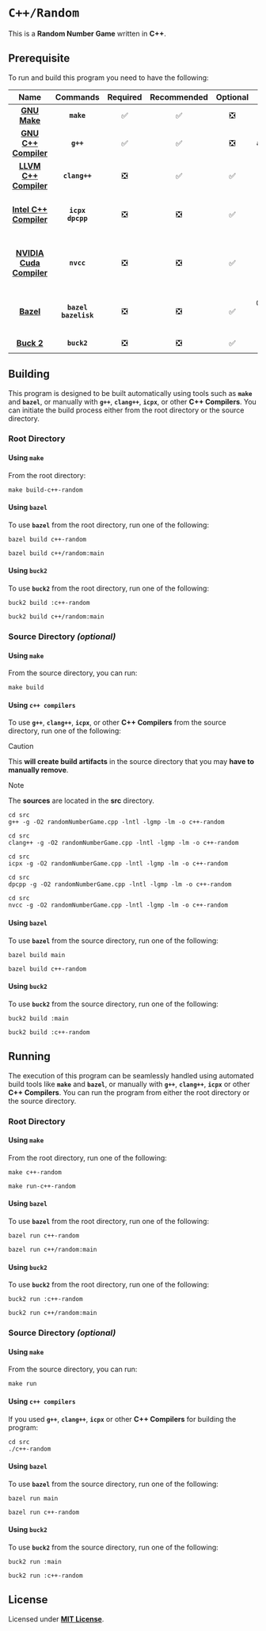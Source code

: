 # `C++/Random`

This is a **Random Number Game** written in **C++**.

## Prerequisite

To run and build this program you need to have the following:

<div align="center">

| Name | Commands | Required | Recommended | Optional | Notes |
|:----:|:--------:|:--------:|:-----------:|:--------:|:-----:|
| [**GNU Make**](https://www.gnu.org/software/make/) | **`make`** | &#9989; | &#9989; | &#10062; | **`apt install make`** |
| [**GNU C++ Compiler**](https://gcc.gnu.org) | **`g++`** | &#9989; | &#9989; | &#10062; | **`apt install g++`** |
| [**LLVM C++ Compiler**](https://releases.llvm.org/download.html) | **`clang++`** | &#10062; | &#9989; | &#9989; | **`apt install clang`** |
| [**Intel C++ Compiler**](https://www.intel.com/content/www/us/en/developer/tools/oneapi/dpc-compiler.html) | **`icpx`**<br>**`dpcpp`** | &#10062; | &#10062; | &#9989; | **`apt install intel-basekit`**<br>or<br>**`apt install intel-hpckit`** |
| [**NVIDIA Cuda Compiler**](https://developer.nvidia.com/cuda-downloads) | **`nvcc`** | &#10062; | &#10062; | &#9989; | **`apt install nvidia-cuda-toolkit`**<br>or<br>**`apt install cuda`** |
| [**Bazel**](https://bazel.build/) | **`bazel`**<br>**`bazelisk`** | &#10062; | &#10062; | &#9989; | **`npm install -g @bazel/bazelisk`**<br>or<br>**`apt install bazel`** |
| [**Buck 2**](https://buck2.build/docs/getting_started/) | **`buck2`** | &#10062; | &#10062; | &#9989; | **`cargo install buck2`** |

</div>

## Building

This program is designed to be built automatically using tools such as
**`make`** and **`bazel`**, or manually with **`g++`**, **`clang++`**,
**`icpx`**, or other **C++ Compilers**. You can initiate the build process
either from the root directory or the source directory.

### Root Directory

#### Using `make`

From the root directory:

```
make build-c++-random
```

#### Using `bazel`

To use **`bazel`** from the root directory, run one of the following:

```
bazel build c++-random
```
```
bazel build c++/random:main
```

#### Using `buck2`

To use **`buck2`** from the root directory, run one of the following:

```
buck2 build :c++-random
```
```
buck2 build c++/random:main
```

### Source Directory _(optional)_

#### Using `make`

From the source directory, you can run:

```
make build
```

#### Using `c++ compilers`

To use **`g++`**, **`clang++`**, **`icpx`**, or other **C++ Compilers** from the
source directory, run one of the following:

> [!CAUTION]
> This **will create build artifacts** in the source directory that you may
> **have to manually remove**.

> [!NOTE]
> The **sources** are located in the **src** directory.

```
cd src
g++ -g -O2 randomNumberGame.cpp -lntl -lgmp -lm -o c++-random
```
```
cd src
clang++ -g -O2 randomNumberGame.cpp -lntl -lgmp -lm -o c++-random
```
```
cd src
icpx -g -O2 randomNumberGame.cpp -lntl -lgmp -lm -o c++-random
```
```
cd src
dpcpp -g -O2 randomNumberGame.cpp -lntl -lgmp -lm -o c++-random
```
```
cd src
nvcc -g -O2 randomNumberGame.cpp -lntl -lgmp -lm -o c++-random
```

#### Using `bazel`

To use **`bazel`** from the source directory, run one of the following:

```
bazel build main
```
```
bazel build c++-random
```

#### Using `buck2`

To use **`buck2`** from the source directory, run one of the following:

```
buck2 build :main
```
```
buck2 build :c++-random
```

## Running

The execution of this program can be seamlessly handled using automated build
tools like **`make`** and **`bazel`**, or manually with **`g++`**,
**`clang++`**, **`icpx`** or other **C++ Compilers**. You can run the program
from either the root directory or the source directory.

### Root Directory

#### Using `make`

From the root directory, run one of the following:

```
make c++-random
```
```
make run-c++-random
```

#### Using `bazel`

To use **`bazel`** from the root directory, run one of the following:

```
bazel run c++-random
```
```
bazel run c++/random:main
```

#### Using `buck2`

To use **`buck2`** from the root directory, run one of the following:

```
buck2 run :c++-random
```
```
buck2 run c++/random:main
```

### Source Directory _(optional)_

#### Using `make`

From the source directory, you can run:

```
make run
```

#### Using `c++ compilers`

If you used **`g++`**, **`clang++`**, **`icpx`** or other **C++ Compilers** for
building the program:

```
cd src
./c++-random
```

#### Using `bazel`

To use **`bazel`** from the source directory, run one of the following:

```
bazel run main
```
```
bazel run c++-random
```

#### Using `buck2`

To use **`buck2`** from the source directory, run one of the following:

```
buck2 run :main
```
```
buck2 run :c++-random
```

## License

Licensed under [**MIT License**](LICENSE).
